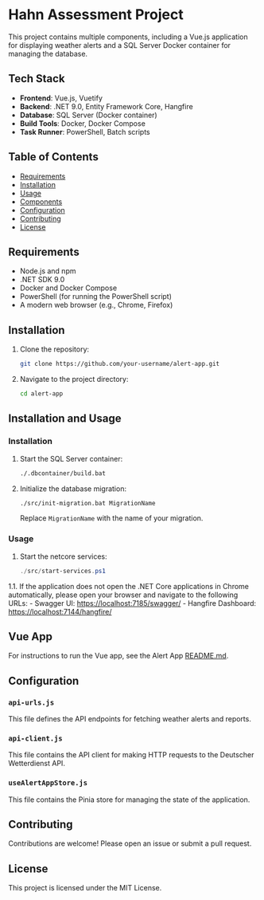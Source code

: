 # Hahn Assessment Project

This project contains multiple components, including a Vue.js application for displaying weather alerts and a SQL Server Docker container for managing the database.

## Tech Stack

- **Frontend**: Vue.js, Vuetify
- **Backend**: .NET 9.0, Entity Framework Core, Hangfire
- **Database**: SQL Server (Docker container)
- **Build Tools**: Docker, Docker Compose
- **Task Runner**: PowerShell, Batch scripts

## Table of Contents

- [Requirements](#requirements)
- [Installation](#installation)
- [Usage](#usage)
- [Components](#components)
- [Configuration](#configuration)
- [Contributing](#contributing)
- [License](#license)

## Requirements

- Node.js and npm
- .NET SDK 9.0
- Docker and Docker Compose
- PowerShell (for running the PowerShell script)
- A modern web browser (e.g., Chrome, Firefox)

## Installation

1. Clone the repository:

    ```bash
    git clone https://github.com/your-username/alert-app.git
    ```

2. Navigate to the project directory:

    ```bash
    cd alert-app
    ```

## Installation and Usage

### Installation

1. Start the SQL Server container:

    ```bash
    ./.dbcontainer/build.bat
    ```

2. Initialize the database migration:

    ```bash
    ./src/init-migration.bat MigrationName
    ```

    Replace `MigrationName` with the name of your migration.

### Usage

1. Start the netcore services:

    ```powershell
    ./src/start-services.ps1
    ```

1.1. If the application does not open the .NET Core applications in Chrome automatically, please open your browser and navigate to the following URLs:
    - Swagger UI: [https://localhost:7185/swagger/](https://localhost:7185/swagger/)
    - Hangfire Dashboard: [https://localhost:7144/hangfire/](https://localhost:7144/hangfire/)

## Vue App

For instructions to run the Vue app, see the Alert App [README.md](./src/alert-app/README.md).

## Configuration

### `api-urls.js`

This file defines the API endpoints for fetching weather alerts and reports.

### `api-client.js`

This file contains the API client for making HTTP requests to the Deutscher Wetterdienst API.

### `useAlertAppStore.js`

This file contains the Pinia store for managing the state of the application.

## Contributing

Contributions are welcome! Please open an issue or submit a pull request.

## License

This project is licensed under the MIT License.